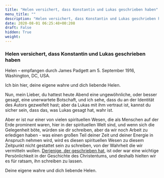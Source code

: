 ```yaml
---
title: "Helen versichert, dass Konstantin und Lukas geschrieben haben"
menu_title: ""
description: "Helen versichert, dass Konstantin und Lukas geschrieben haben"
date: 2020-08-01 06:25:48+00:208
draft: False
hidden: True
weight:
---
```

### Helen versichert, dass Konstantin und Lukas geschrieben haben

Helen – empfangen durch James Padgett am 5. September 1916, Washington, DC, USA.

Ich bin hier, deine eigene wahre und dich liebende Helen.

Nun, mein Lieber, du hattest heute Abend eine ungewöhnliche, oder besser gesagt, eine unerwartete Botschaft, und ich sehe, dass du an der Identität des Autors gezweifelt hast; aber da Lukas mit ihm vertraut ist, kannst du sicher sein, dass das, was Lukas gesagt hat, wahr ist.

Aber er ist nur einer von vielen spirituellen Wesen, die als Menschen auf der Erde prominent waren, hier in der spirituellen Welt sind, und wenn sich die Gelegenheit böte, würden sie dir schreiben, aber da wir noch Arbeit zu erledigen haben - was einen großen Teil deiner Zeit und deiner Energie in Anspruch nehmen wird, wird es diesen spirituellen Wesen zu diesem Zeitpunkt nicht gestattet sein zu schreiben, von der Wahrheit die wir vermitteln wollen. [Derjenige, der geschrieben hat](/padgett-botschaften/padgett-botschaften-in-reihenfolge-des-datums/padgett-botschaften-1916/konstantin-erklaert-wie-das-christentum-zur-staatsreligion-wurde-jep-konstantin-5-september-1916/), ist oder war eine wichtige Persönlichkeit in der Geschichte des Christentums, und deshalb hielten wir es für ratsam, ihn schreiben zu lassen.

Deine eigene wahre und dich liebende Helen.
